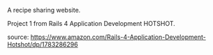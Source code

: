 A recipe sharing website.

Project 1 from Rails 4 Application Development HOTSHOT.

source: https://www.amazon.com/Rails-4-Application-Development-Hotshot/dp/1783286296
